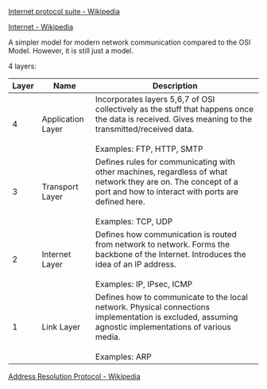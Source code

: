 [Internet protocol suite - Wikipedia](https://en.wikipedia.org/wiki/Internet_protocol_suite)

[Internet - Wikipedia](https://en.wikipedia.org/wiki/Internet)

A simpler model for modern network communication compared to the OSI Model. However, it is still just a model.

4 layers:


| Layer | Name              | Description                                                                                                                                                                                   |
| ----- | ----------------- | --------------------------------------------------------------------------------------------------------------------------------------------------------------------------------------------- |
| 4     | Application Layer | Incorporates layers 5,6,7 of OSI collectively as the stuff that happens once the data is received. Gives meaning to the transmitted/received data.<br><br>Examples: FTP, HTTP, SMTP           |
| 3     | Transport Layer   | Defines rules for communicating with other machines, regardless of what network they are on. The concept of a port and how to interact with ports are defined here.<br><br>Examples: TCP, UDP |
| 2     | Internet Layer    | Defines how communication is routed from network to network. Forms the backbone of the Internet. Introduces the idea of an IP address.<br><br>Examples: IP, IPsec, ICMP                       |
| 1     | Link Layer        | Defines how to communicate to the local network. Physical connections implementation is excluded, assuming agnostic implementations of various media.<br><br>Examples: ARP                    |

[Address Resolution Protocol - Wikipedia](https://en.wikipedia.org/wiki/Address_Resolution_Protocol)

